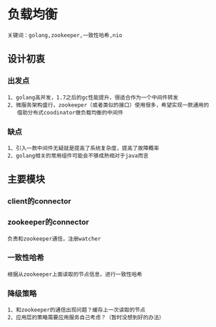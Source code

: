 # 负载均衡
```
关键词：golang,zookeeper,一致性哈希,nio
```
## 设计初衷
### 出发点
```
1、golang高并发，1.7之后的gc性能提升，很适合作为一个中间件转发
2、微服务架构盛行，zookeeper（或者类似的接口）使用很多，希望实现一款通用的
   借助分布式coodinator做负载均衡的中间件
```
### 缺点
```
1、引入一款中间件无疑就是提高了系统复杂度，提高了故障概率
2、golang相关的常用组件可能会不够成熟相对于java而言
```

## 主要模块
### client的connector
### zookeeper的connector
```
负责和zookeeper通信，注册watcher
```
### 一致性哈希
```
根据从zookeeper上面读取的节点信息，进行一致性哈希
```
### 降级策略
```
1、和zookeeper的通信出现问题？缓存上一次读取的节点
2、应用层的策略需要应用服务自己考虑？（暂时没想到好的办法）
```
